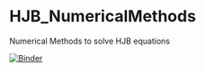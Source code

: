 # HJB_NumericalMethods
Numerical Methods to solve HJB equations 

[![Binder](https://mybinder.org/badge_logo.svg)](https://mybinder.org/v2/gh/Amal-MACHTALAY/HJB_NumericalMethods/main/Outline.ipynb)
